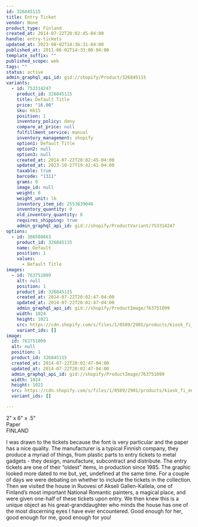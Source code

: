 ```yaml
---
id: 326845115
title: Entry Ticket
vendor: None
product_type: Finland
created_at: 2014-07-22T20:02:45-04:00
handle: entry-tickets
updated_at: 2023-08-02T14:36:31-04:00
published_at: 2011-06-02T14:33:00-04:00
template_suffix: ""
published_scope: web
tags: ""
status: active
admin_graphql_api_id: gid://shopify/Product/326845115
variants:
  - id: 753314247
    product_id: 326845115
    title: Default Title
    price: "16.00"
    sku: K615
    position: 1
    inventory_policy: deny
    compare_at_price: null
    fulfillment_service: manual
    inventory_management: shopify
    option1: Default Title
    option2: null
    option3: null
    created_at: 2014-07-22T20:02:45-04:00
    updated_at: 2023-10-27T19:42:41-04:00
    taxable: true
    barcode: "1311"
    grams: 0
    image_id: null
    weight: 0
    weight_unit: lb
    inventory_item_id: 2553839046
    inventory_quantity: 0
    old_inventory_quantity: 0
    requires_shipping: true
    admin_graphql_api_id: gid://shopify/ProductVariant/753314247
options:
  - id: 386508663
    product_id: 326845115
    name: Default
    position: 1
    values:
      - Default Title
images:
  - id: 763751099
    alt: null
    position: 1
    product_id: 326845115
    created_at: 2014-07-22T20:02:47-04:00
    updated_at: 2014-07-22T20:02:47-04:00
    admin_graphql_api_id: gid://shopify/ProductImage/763751099
    width: 1024
    height: 1021
    src: https://cdn.shopify.com/s/files/1/0589/2901/products/kiosk_fi_entrytickets.jpeg?v=1406073767
    variant_ids: []
image:
  id: 763751099
  alt: null
  position: 1
  product_id: 326845115
  created_at: 2014-07-22T20:02:47-04:00
  updated_at: 2014-07-22T20:02:47-04:00
  admin_graphql_api_id: gid://shopify/ProductImage/763751099
  width: 1024
  height: 1021
  src: https://cdn.shopify.com/s/files/1/0589/2901/products/kiosk_fi_entrytickets.jpeg?v=1406073767
  variant_ids: []

---
```


2" x 6" x .5"   
Paper  
FINLAND

<!-- td {border: 1px solid #ccc;}br {mso-data-placement:same-cell;} -->

I was drawn to the tickets because the font is very particular and the paper has a nice quality. The manufacturer is a typical Finnish company, they produce a myriad of things, from plastic parts to entry tickets to metal gadgets - they design, manufacture, subcontract and distribute. The entry tickets are one of their “oldest” items, in production since 1985. The graphic looked more dated to me but, yet, undefined at the same time. For a couple of days we were debating on whether to include the tickets in the collection. Then we visited the house in Ruovesi of Akseli Gallen-Kallela, one of Finland’s most important National Romantic painters, a magical place, and were given one-half of these tickets upon entry. We then knew this is a unique object as his great-granddaughter who minds the house has one of the most discerning eyes I have ever encountered. Good enough for her, good enough for me, good enough for you!